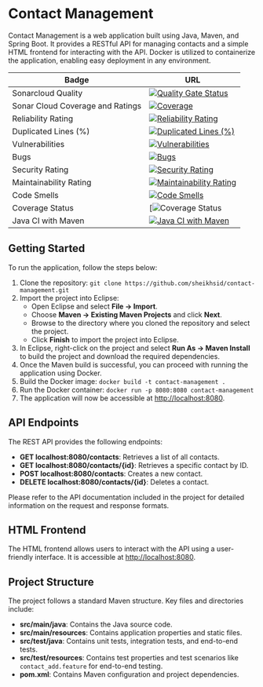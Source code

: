 <h1>Contact Management</h1>

<p>Contact Management is a web application built using Java, Maven, and Spring Boot. It provides a RESTful API for managing contacts and a simple HTML frontend for interacting with the API. Docker is utilized to containerize the application, enabling easy deployment in any environment.</p>

| Badge                                                     | URL                                                                                           |
|-----------------------------------------------------------|-----------------------------------------------------------------------------------------------|
| Sonarcloud Quality                                       | [![Quality Gate Status](https://sonarcloud.io/api/project_badges/measure?project=sheikhsid_contact_management&metric=alert_status)](https://sonarcloud.io/summary/new_code?id=sheikhsid_contact_management) |
| Sonar Cloud Coverage and Ratings                         | [![Coverage](https://sonarcloud.io/api/project_badges/measure?project=sheikhsid_contact_management&metric=coverage)](https://sonarcloud.io/summary/new_code?id=sheikhsid_contact_management) |
| Reliability Rating                                       | [![Reliability Rating](https://sonarcloud.io/api/project_badges/measure?project=sheikhsid_contact_management&metric=reliability_rating)](https://sonarcloud.io/summary/new_code?id=sheikhsid_contact_management) |
| Duplicated Lines (%)                                     | [![Duplicated Lines (%)](https://sonarcloud.io/api/project_badges/measure?project=sheikhsid_contact_management&metric=duplicated_lines_density)](https://sonarcloud.io/summary/new_code?id=sheikhsid_contact_management) |
| Vulnerabilities                                          | [![Vulnerabilities](https://sonarcloud.io/api/project_badges/measure?project=sheikhsid_contact_management&metric=vulnerabilities)](https://sonarcloud.io/summary/new_code?id=sheikhsid_contact_management) |
| Bugs                                                      | [![Bugs](https://sonarcloud.io/api/project_badges/measure?project=sheikhsid_contact_management&metric=bugs)](https://sonarcloud.io/summary/new_code?id=sheikhsid_contact_management) |
| Security Rating                                          | [![Security Rating](https://sonarcloud.io/api/project_badges/measure?project=sheikhsid_contact_management&metric=security_rating)](https://sonarcloud.io/summary/new_code?id=sheikhsid_contact_management) |
| Maintainability Rating                                   | [![Maintainability Rating](https://sonarcloud.io/api/project_badges/measure?project=sheikhsid_contact_management&metric=sqale_rating)](https://sonarcloud.io/summary/new_code?id=sheikhsid_contact_management) |
| Code Smells                                              | [![Code Smells](https://sonarcloud.io/api/project_badges/measure?project=sheikhsid_contact_management&metric=code_smells)](https://sonarcloud.io/summary/new_code?id=sheikhsid_contact_management) |
| Coverage Status                                          | [![![Coverage Status](https://coveralls.io/repos/github/sheikhsid/contact-management/badge.svg?branch=master)](https://coveralls.io/github/sheikhsid/contact-management?branch=master) |
| Java CI with Maven                                        | [![Java CI with Maven](https://github.com/sheikhsid/contact-management/actions/workflows/maven.yml/badge.svg)](https://github.com/sheikhsid/contact-management/actions/workflows/maven.yml) |


<h2>Getting Started</h2>

<p>To run the application, follow the steps below:</p>

<ol>
  <li>Clone the repository: <code>git clone https://github.com/sheikhsid/contact-management.git</code></li>
  <li>Import the project into Eclipse:
    <ul>
      <li>Open Eclipse and select <strong>File -> Import</strong>.</li>
      <li>Choose <strong>Maven -> Existing Maven Projects</strong> and click <strong>Next</strong>.</li>
      <li>Browse to the directory where you cloned the repository and select the project.</li>
      <li>Click <strong>Finish</strong> to import the project into Eclipse.</li>
    </ul>
  </li>
  <li>In Eclipse, right-click on the project and select <strong>Run As -> Maven Install</strong> to build the project and download the required dependencies.</li>
  <li>Once the Maven build is successful, you can proceed with running the application using Docker.</li>
  <li>Build the Docker image: <code>docker build -t contact-management .</code></li>
  <li>Run the Docker container: <code>docker run -p 8080:8080 contact-management</code></li>
  <li>The application will now be accessible at <a href="http://localhost:8080">http://localhost:8080</a>.</li>
</ol>

<h2>API Endpoints</h2>

<p>The REST API provides the following endpoints:</p>

<ul>
  <li><strong>GET localhost:8080/contacts</strong>: Retrieves a list of all contacts.</li>
  <li><strong>GET localhost:8080/contacts/{id}</strong>: Retrieves a specific contact by ID.</li>
  <li><strong>POST localhost:8080/contacts</strong>: Creates a new contact.</li>
  <li><strong>DELETE localhost:8080/contacts/{id}</strong>: Deletes a contact.</li>
</ul>

<p>Please refer to the API documentation included in the project for detailed information on the request and response formats.</p>

<h2>HTML Frontend</h2>

<p>The HTML frontend allows users to interact with the API using a user-friendly interface. It is accessible at <a href="http://localhost:8080">http://localhost:8080</a>.</p>

<h2>Project Structure</h2>

<p>The project follows a standard Maven structure. Key files and directories include:</p>

<ul>
    <li><strong>src/main/java</strong>: Contains the Java source code.</li>
    <li><strong>src/main/resources</strong>: Contains application properties and static files.</li>
    <li><strong>src/test/java</strong>: Contains unit tests, integration tests, and end-to-end tests.</li>
    <li><strong>src/test/resources</strong>: Contains test properties and test scenarios like <code>contact_add.feature</code> for end-to-end testing.</li>
    <li><strong>pom.xml</strong>: Contains Maven configuration and project dependencies.</li>
</ul>
